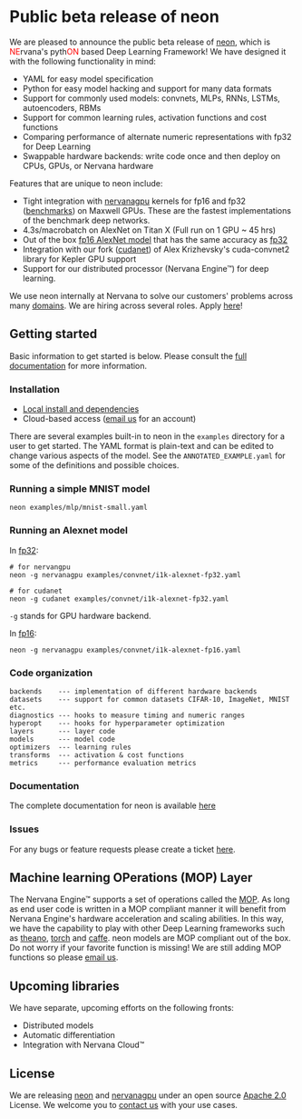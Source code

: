 # Public beta release of neon

We are pleased to announce the public beta release of [neon](https://github.com/NervanaSystems/neon), which is <span style="color:red;">NE</span>rvana's pyth<span style="color:red;">ON</span> based Deep Learning Framework! We have designed it with the following functionality in mind:

* YAML for easy model specification
* Python for easy model hacking and support for many data formats
* Support for commonly used models: convnets, MLPs, RNNs, LSTMs, autoencoders, RBMs
* Support for common learning rules, activation functions and cost functions
* Comparing performance of alternate numeric representations with fp32 for Deep Learning
* Swappable hardware backends: write code once and then deploy on CPUs, GPUs, or Nervana hardware

Features that are unique to neon include:

* Tight integration with [nervanagpu](https://github.com/NervanaSystems/nervanagpu) kernels for fp16 and fp32 ([benchmarks](https://github.com/soumith/convnet-benchmarks)) on Maxwell GPUs. These are the fastest implementations of the benchmark deep networks.
* 4.3s/macrobatch on AlexNet on Titan X (Full run on 1 GPU ~ 45 hrs)
* Out of the box [fp16 AlexNet model](https://github.com/NervanaSystems/neon/tree/master/examples/convnet/i1k-alexnet-fp16.yaml) that has the same accuracy as [fp32](https://github.com/NervanaSystems/neon/tree/master/examples/convnet/i1k-alexnet-fp32.yaml)
* Integration with our fork ([cudanet](https://github.com/NervanaSystems/cuda-convnet2)) of Alex Krizhevsky's cuda-convnet2 library for Kepler GPU support
* Support for our distributed processor (Nervana Engine™) for deep learning.


We use neon internally at Nervana to solve our customers' problems across many [domains](http://www.nervanasys.com/products/). We are hiring across several roles. Apply [here](http://www.nervanasys.com/careers/)!

## Getting started

Basic information to get started is below. Please consult the [full documentation](http://framework.nervanasys.com/docs/latest) for more information.

### Installation

* [Local install and dependencies](http://framework.nervanasys.com/docs/latest/using_framework.html#installation)
* Cloud-based access ([email us](mailto:demo@nervanasys.com) for an account)

There are several examples built-in to neon in the `examples` directory for a user to get started. The YAML format is plain-text and can be edited to change various aspects of the model. See the `ANNOTATED_EXAMPLE.yaml` for some of the definitions and possible choices.

### Running a simple MNIST model

	neon examples/mlp/mnist-small.yaml
	
### Running an Alexnet model

In [fp32](https://github.com/NervanaSystems/neon/tree/master/examples/convnet/i1k-alexnet-fp32.yaml):

	# for nervangpu
	neon -g nervanagpu examples/convnet/i1k-alexnet-fp32.yaml
	
	# for cudanet
	neon -g cudanet examples/convnet/i1k-alexnet-fp32.yaml
	
`-g` stands for GPU hardware backend.

In [fp16](https://github.com/NervanaSystems/neon/tree/master/examples/convnet/i1k-alexnet-fp16.yaml):

	neon -g nervanagpu examples/convnet/i1k-alexnet-fp16.yaml

### Code organization

	backends    --- implementation of different hardware backends
	datasets    --- support for common datasets CIFAR-10, ImageNet, MNIST etc.
	diagnostics --- hooks to measure timing and numeric ranges
	hyperopt    --- hooks for hyperparameter optimization
	layers      --- layer code
	models      --- model code
	optimizers  --- learning rules
	transforms  --- activation & cost functions
	metrics     --- performance evaluation metrics
  

### Documentation

The complete documentation for neon is available [here](http://framework.nervanasys.com/docs/latest) 

### Issues

For any bugs or feature requests please create a ticket [here](https://github.com/NervanaSystems/neon/issues).

## Machine learning OPerations (MOP) Layer

The Nervana Engine™ supports a set of operations called the [MOP](http://framework.nervanasys.com/docs/latest/ml_operational_layer.html). As long as end user code is written in a MOP compliant manner it will benefit from Nervana Engine's hardware acceleration and scaling abilities. In this way, we have the capability to play with other Deep Learning frameworks such as [theano](https://github.com/Theano/Theano), [torch](https://github.com/torch/torch7) and [caffe](https://github.com/BVLC/caffe). neon models are MOP compliant out of the box. Do not worry if your favorite function is missing! We are still adding MOP functions so please [email us](mailto:framework@nervanasys.com).

## Upcoming libraries

We have separate, upcoming efforts on the following fronts: 

* Distributed models
* Automatic differentiation
* Integration with Nervana Cloud™

## License

We are releasing [neon](https://github.com/NervanaSystems/neon) and [nervanagpu](https://github.com/NervanaSystems/nervanagpu) under an open source [Apache 2.0](https://www.apache.org/licenses/LICENSE-2.0) License. We welcome you to [contact us](mailto:info@nervanasys.com) with your use cases.

